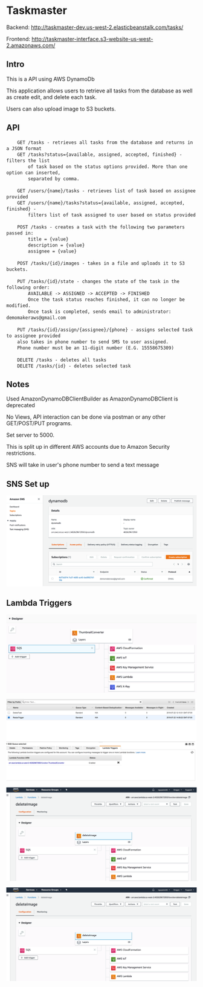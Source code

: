 # Taskmaster

Backend:
http://taskmaster-dev.us-west-2.elasticbeanstalk.com/tasks/

Frontend:
http://taskmaster-interface.s3-website-us-west-2.amazonaws.com/

## Intro

This is a API using AWS DynamoDb

This application allows users to retrieve all tasks from the database as well
as create edit, and delete each task.

Users can also upload image to S3 buckets.

## API

        GET /tasks - retrieves all tasks from the database and returns in a JSON format
        GET /tasks?status={available, assigned, accepted, finished} - filters the list
            of task based on the status options provided. More than one option can inserted,
            separated by comma.
        
        GET /users/{name}/tasks - retrieves list of task based on assignee provided
        GET /users/{name}/tasks?status={available, assigned, accepted, finished} -
            filters list of task assigned to user based on status provided
      
        POST /tasks - creates a task with the following two parameters passed in:
            title = {value}
            description = {value}
            assignee = {value}
        
        POST /tasks/{id}/images - takes in a file and uploads it to S3 buckets.
            
        PUT /tasks/{id}/state - changes the state of the task in the following order:
            AVAILABLE -> ASSIGNED -> ACCEPTED -> FINISHED
            Once the task status reaches finished, it can no longer be modified.
            Once task is completed, sends email to administrator: demomakeraws@gmail.com
            
        PUT /tasks/{id}/assign/{assignee}/{phone} - assigns selected task to assignee provided
        also takes in phone number to send SMS to user assigned.
        Phone number must be an 11-digit number (E.G. 15558675309)
        
        DELETE /tasks - deletes all tasks
        DELETE /tasks/{id} - deletes selected task
            
## Notes

Used AmazonDynamoDBClientBuilder as AmazonDynamoDBClient is deprecated

No Views, API interaction can be done via postman or any other GET/POST/PUT
programs.

Set server to 5000.

This is split up in different AWS accounts due to Amazon Security restrictions.

SNS will take in user's phone number to send a text message

## SNS Set up

![image](./assets/sns.png)

## Lambda Triggers

![image](./assets/lambda_sqs_thumbnail.png)

![image](./assets/sqs_lambda_thumbnail.png)

![image](./assets/lambda_sqs_delete.png)

![image](./assets/lambda_sqs_delete.png)